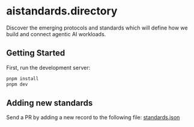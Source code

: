 # aistandards.directory

Discover the emerging protocols and standards which will define how we build and connect agentic AI workloads.

## Getting Started

First, run the development server:

```bash
pnpm install
pnpm dev
```

## Adding new standards

Send a PR by adding a new record to the following file: [standards.json](./src/data/standards.json)
